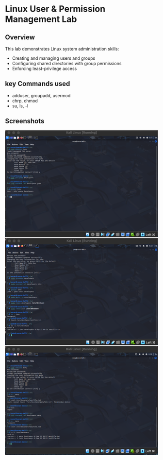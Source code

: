 # Linux User & Permission Management Lab

## Overview
This lab demonstrates Linux system administration skills:
- Creating and managing users and groups
- Configuring shared directories with group permissions 
- Enforcing least-privilege access


## key Commands used

- adduser, groupadd, usermod
- chrp, chmod
- su, ls, -l


## Screenshots

![Creating John and verifying group membership](john-user-creation.png)
![File creation and permissions as John](john-permissions.png)
![Creating Mary and verifying collaboration](adding-mary-user-and-creating-file.png)

